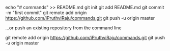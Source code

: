echo "# commands" >> README.md
git init
git add README.md
git commit -m "first commit"
git remote add origin https://github.com/iPruthviRaju/commands.git
git push -u origin master

…or push an existing repository from the command line

git remote add origin https://github.com/iPruthviRaju/commands.git
git push -u origin master
